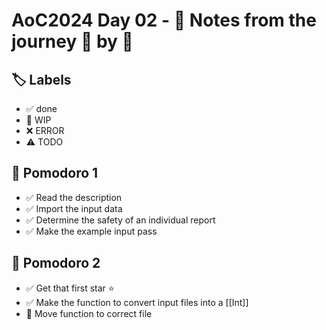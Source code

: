 # AoC2024 Day 02 - 📝 Notes from the journey 🍅 by 🍅

## 🏷️ Labels

- ✅ done
- 🚧 WIP
- ❌ ERROR
- ⚠️ TODO

## 🍅 Pomodoro 1
- ✅ Read the description
- ✅ Import the input data
- ✅ Determine the safety of an individual report
- ✅ Make the example input pass

## 🍅 Pomodoro 2
- ✅ Get that first star ⭐️
- ✅ Make the function to convert input files into a [[Int]]
- 🚧 Move function to correct file
